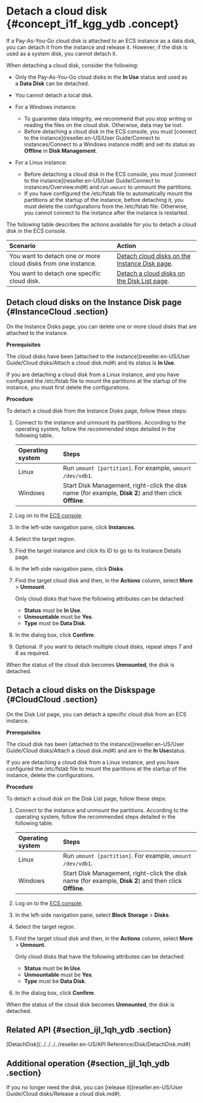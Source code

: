 # Detach a cloud disk {#concept_i1f_kgg_ydb .concept}

If a Pay-As-You-Go cloud disk is attached to an ECS instance as a data disk, you can detach it from the instance and release it. However, if the disk is used as a system disk, you cannot detach it.

When detaching a cloud disk, consider the following:

-   Only the Pay-As-You-Go cloud disks in the **In Use** status and used as a **Data Disk** can be detached.
-   You cannot detach a local disk.
-   For a Windows instance:
    -   To guarantee data integrity, we recommend that you stop writing or reading the files on the cloud disk. Otherwise, data may be lost.
    -   Before detaching a cloud disk in the ECS console, you must [connect to the instance](reseller.en-US/User Guide/Connect to instances/Connect to a Windows instance.md#) and set its status as **Offline** in **Disk Management**.
-   For a Linux instance:

    -   Before detaching a cloud disk in the ECS console, you must [connect to the instance](reseller.en-US/User Guide/Connect to instances/Overview.md#) and run `umount` to unmount the partitions.
    -   If you have configured the /etc/fstab file to automatically mount the partitions at the startup of the instance, before detaching it, you must delete the configurations from the /etc/fstab file. Otherwise, you cannot connect to the instance after the instance is restarted.

The following table describes the actions available for you to detach a cloud disk in the ECS console.

|Scenario|Action|
|:-------|:-----|
|You want to detach one or more cloud disks from one instance.|[Detach cloud disks on the Instance Disk page](#InstanceCloud).|
|You want to detach one specific cloud disk.|[Detach a cloud disks on the Disk List page](#CloudCloud).|

## Detach cloud disks on the Instance Disk page {#InstanceCloud .section}

On the Instance Disks page, you can delete one or more cloud disks that are attached to the instance.

**Prerequisites**

The cloud disks have been [attached to the instance](reseller.en-US/User Guide/Cloud disks/Attach a cloud disk.md#) and its status is **In Use**.

If you are detaching a cloud disk from a Linux instance, and you have configured the /etc/fstab file to mount the partitions at the startup of the instance, you must first delete the configurations.

**Procedure**

To detach a cloud disk from the Instance Disks page, follow these steps:

1.  Connect to the instance and unmount its partitions. According to the operating system, follow the recommended steps detailed in the following table.

    |Operating system|Steps|
    |:---------------|:----|
    |Linux|Run `umount [partition]`. For example, `umount /dev/vdb1`.|
    |Windows|Start Disk Management, right-click the disk name \(for example, **Disk 2**\) and then click **Offline**.|

2.  Log on to the [ECS console](https://partners-intl.console.aliyun.com/#/ecs).
3.  In the left-side navigation pane, click **Instances**.
4.  Select the target region.
5.  Find the target instance and click its ID to go to its Instance Details page.
6.  In the left-side navigation pane, click **Disks**.
7.  Find the target cloud disk and then, in the **Actions** column, select **More** \> **Unmount**.

    Only cloud disks that have the following attributes can be detached:

    -   **Status** must be **In Use**.
    -   **Unmountable** must be **Yes**.
    -   **Type** must be **Data Disk**.
8.  In the dialog box, click **Confirm**.
9.  Optional. If you want to detach multiple cloud disks, repeat steps 7 and 8 as required.

When the status of the cloud disk becomes **Unmounted**, the disk is detached.

## Detach a cloud disks on the Diskspage {#CloudCloud .section}

On the Disk List page, you can detach a specific cloud disk from an ECS instance.

**Prerequisites**

The cloud disk has been [attached to the instance](reseller.en-US/User Guide/Cloud disks/Attach a cloud disk.md#) and are in the **In Use**status.

If you are detaching a cloud disk from a Linux instance, and you have configured the /etc/fstab file to mount the partitions at the startup of the instance, delete the configurations.

**Procedure**

To detach a cloud disk on the Disk List page, follow these steps:

1.  Connect to the instance and unmount the partitions. According to the operating system, follow the recommended steps detailed in the following table.

    |Operating system|Steps|
    |:---------------|:----|
    |Linux|Run `umount [partition]`. For example, `umount /dev/vdb1`.|
    |Windows|Start Disk Management, right-click the disk name \(for example, **Disk 2**\) and then click **Offline**.|

2.  Log on to the [ECS console](https://partners-intl.console.aliyun.com/#/ecs).
3.  In the left-side navigation pane, select **Block Storage** \> **Disks**.
4.  Select the target region.
5.  Find the target cloud disk and then, in the **Actions** column, select **More** \> **Unmount**.

    Only cloud disks that have the following attributes can be detached:

    -   **Status** must be **In Use**.
    -   **Unmountable** must be **Yes**.
    -   **Type** must be **Data Disk**.
6.  In the dialog box, click **Confirm**.

When the status of the cloud disk becomes **Unmounted**, the disk is detached.

## Related API {#section_ijl_1qh_ydb .section}

[DetachDisk](../../../../reseller.en-US/API Reference/Disk/DetachDisk.md#)

## Additional operation {#section_jjl_1qh_ydb .section}

If you no longer need the disk, you can [release it](reseller.en-US/User Guide/Cloud disks/Release a cloud disk.md#).

